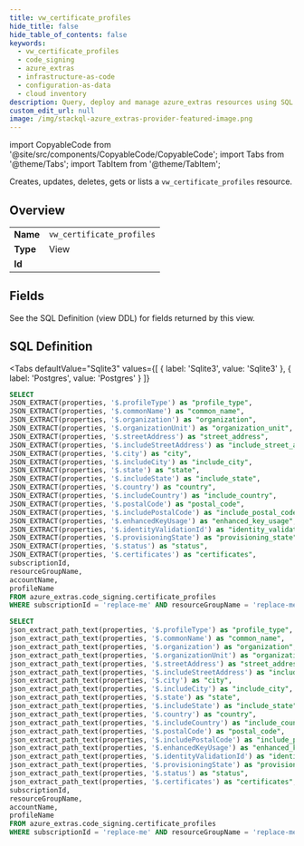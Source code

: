 ```yaml
--- 
title: vw_certificate_profiles
hide_title: false
hide_table_of_contents: false
keywords:
  - vw_certificate_profiles
  - code_signing
  - azure_extras
  - infrastructure-as-code
  - configuration-as-data
  - cloud inventory
description: Query, deploy and manage azure_extras resources using SQL
custom_edit_url: null
image: /img/stackql-azure_extras-provider-featured-image.png
---
```


import CopyableCode from '@site/src/components/CopyableCode/CopyableCode';
import Tabs from '@theme/Tabs';
import TabItem from '@theme/TabItem';

Creates, updates, deletes, gets or lists a <code>vw_certificate_profiles</code> resource.

## Overview
<table><tbody>
<tr><td><b>Name</b></td><td><code>vw_certificate_profiles</code></td></tr>
<tr><td><b>Type</b></td><td>View</td></tr>
<tr><td><b>Id</b></td><td><CopyableCode code="azure_extras.code_signing.vw_certificate_profiles" /></td></tr>
</tbody></table>

## Fields

See the SQL Definition (view DDL) for fields returned by this view.

## SQL Definition

<Tabs
defaultValue="Sqlite3"
values={[
{ label: 'Sqlite3', value: 'Sqlite3' },
{ label: 'Postgres', value: 'Postgres' }
]}
>
<TabItem value="Sqlite3">

```sql
SELECT
JSON_EXTRACT(properties, '$.profileType') as "profile_type",
JSON_EXTRACT(properties, '$.commonName') as "common_name",
JSON_EXTRACT(properties, '$.organization') as "organization",
JSON_EXTRACT(properties, '$.organizationUnit') as "organization_unit",
JSON_EXTRACT(properties, '$.streetAddress') as "street_address",
JSON_EXTRACT(properties, '$.includeStreetAddress') as "include_street_address",
JSON_EXTRACT(properties, '$.city') as "city",
JSON_EXTRACT(properties, '$.includeCity') as "include_city",
JSON_EXTRACT(properties, '$.state') as "state",
JSON_EXTRACT(properties, '$.includeState') as "include_state",
JSON_EXTRACT(properties, '$.country') as "country",
JSON_EXTRACT(properties, '$.includeCountry') as "include_country",
JSON_EXTRACT(properties, '$.postalCode') as "postal_code",
JSON_EXTRACT(properties, '$.includePostalCode') as "include_postal_code",
JSON_EXTRACT(properties, '$.enhancedKeyUsage') as "enhanced_key_usage",
JSON_EXTRACT(properties, '$.identityValidationId') as "identity_validation_id",
JSON_EXTRACT(properties, '$.provisioningState') as "provisioning_state",
JSON_EXTRACT(properties, '$.status') as "status",
JSON_EXTRACT(properties, '$.certificates') as "certificates",
subscriptionId,
resourceGroupName,
accountName,
profileName
FROM azure_extras.code_signing.certificate_profiles
WHERE subscriptionId = 'replace-me' AND resourceGroupName = 'replace-me' AND accountName = 'replace-me';
```

</TabItem>
<TabItem value="Postgres">

```sql
SELECT
json_extract_path_text(properties, '$.profileType') as "profile_type",
json_extract_path_text(properties, '$.commonName') as "common_name",
json_extract_path_text(properties, '$.organization') as "organization",
json_extract_path_text(properties, '$.organizationUnit') as "organization_unit",
json_extract_path_text(properties, '$.streetAddress') as "street_address",
json_extract_path_text(properties, '$.includeStreetAddress') as "include_street_address",
json_extract_path_text(properties, '$.city') as "city",
json_extract_path_text(properties, '$.includeCity') as "include_city",
json_extract_path_text(properties, '$.state') as "state",
json_extract_path_text(properties, '$.includeState') as "include_state",
json_extract_path_text(properties, '$.country') as "country",
json_extract_path_text(properties, '$.includeCountry') as "include_country",
json_extract_path_text(properties, '$.postalCode') as "postal_code",
json_extract_path_text(properties, '$.includePostalCode') as "include_postal_code",
json_extract_path_text(properties, '$.enhancedKeyUsage') as "enhanced_key_usage",
json_extract_path_text(properties, '$.identityValidationId') as "identity_validation_id",
json_extract_path_text(properties, '$.provisioningState') as "provisioning_state",
json_extract_path_text(properties, '$.status') as "status",
json_extract_path_text(properties, '$.certificates') as "certificates",
subscriptionId,
resourceGroupName,
accountName,
profileName
FROM azure_extras.code_signing.certificate_profiles
WHERE subscriptionId = 'replace-me' AND resourceGroupName = 'replace-me' AND accountName = 'replace-me';
```

</TabItem>
</Tabs>
